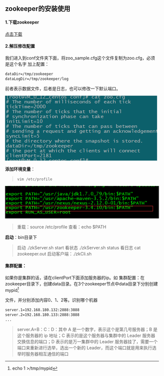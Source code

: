## zookeeper的安装使用

#### 1.下载zookeeper

[点击下载](https://archive.apache.org/dist/zookeeper/zookeeper-3.3.6/zookeeper-3.3.6.tar.gz)

#### 2.解压修改配置

我们进入到conf文件夹下面，将zoo_sample.cfg这个文件复制为zoo.cfg，必须是这个名字
加上配置：

```shell
dataDir=/tmp/zookeeper
dataLogDir=/tmp/zookeeper/log
```

前者表示数据文件，后者是日志，也可以修改一下默认端口。

![zoo.cfg配置](assets/1551085560519.png)

**添加环境变量**：

> `vim /etc/profile`

![环境变量](assets/1551087006708.png)

> 重载：source /etc/profile
> 查看：echo $PATH

**启动**：bin目录下

>   启动   ./zkServer.sh start
>   看状态 ./zkServer.sh status
>   看日志 cat zookeeper.out
>   启动客户端：./zkCli.sh	



#### 集群配置：

如果你是集群的话，请在clientPort下面添加服务器的ip。如
集群配置：在zookeeper目录下，创建data目录。在3个zookeeper节点中data目录下分别创建mypid[^1]

[^1]: echo 1 >/tmp/mypid

文件，并分别添加内容0、1、2等。识别哪个机器

```shell
server.1=192.168.180.132:2888:3888
server.2=192.168.180.133:2888:3888
...
```

> server.A=B：C：D：其中 A 是一个数字，表示这个是第几号服务器；B 是这个服务器的 ip 地址；C 表示的是这个服务器与集群中的 Leader 服务器交换信息的端口；D 表示的是万一集群中的 Leader 服务器挂了，需要一个端口来重新进行选举，选出一个新的 Leader，而这个端口就是用来执行选举时服务器相互通信的端口

